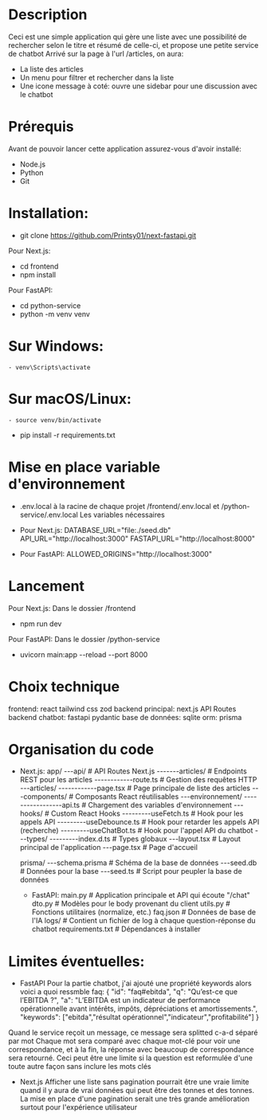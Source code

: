 # Description

Ceci est une simple application qui gère une liste avec une possibilité de rechercher selon le titre et résumé de celle-ci, et propose une petite service de chatbot
Arrivé sur la page à l'url /articles, on aura:

- La liste des articles
- Un menu pour filtrer et rechercher dans la liste
- Une icone message à coté: ouvre une sidebar pour une discussion avec le chatbot

# Prérequis

Avant de pouvoir lancer cette application assurez-vous d'avoir installé:

- Node.js
- Python
- Git

# Installation:

- git clone https://github.com/Printsy01/next-fastapi.git

Pour Next.js:

- cd frontend
- npm install

Pour FastAPI:

- cd python-service
- python -m venv venv

# Sur Windows:

    - venv\Scripts\activate

# Sur macOS/Linux:

    - source venv/bin/activate

- pip install -r requirements.txt

# Mise en place variable d'environnement

- .env.local à la racine de chaque projet /frontend/.env.local et /python-service/.env.local
  Les variables nécessaires

- Pour Next.js:
  DATABASE_URL="file:./seed.db"
  API_URL="http://localhost:3000"
  FASTAPI_URL="http://localhost:8000"

- Pour FastAPI:
  ALLOWED_ORIGINS="http://localhost:3000"

# Lancement

Pour Next.js:
Dans le dossier /frontend

- npm run dev

Pour FastAPI:
Dans le dossier /python-service

- uvicorn main:app --reload --port 8000

# Choix technique

frontend: react tailwind css zod
backend principal: next.js API Routes
backend chatbot: fastapi pydantic
base de données: sqlite
orm: prisma

# Organisation du code

- Next.js:
  app/
  ---api/ # API Routes Next.js
  -------articles/ # Endpoints REST pour les articles
  ------------route.ts # Gestion des requêtes HTTP
  ---articles/
  ------------page.tsx # Page principale de liste des articles
  ---components/ # Composants React réutilisables
  ---environnement/
  -----------------api.ts # Chargement des variables d'environnement
  ---hooks/ # Custom React Hooks
  ---------useFetch.ts # Hook pour les appels API
  ---------useDebounce.ts # Hook pour retarder les appels API (recherche)
  ---------useChatBot.ts # Hook pour l'appel API du chatbot
  ---types/
  ---------index.d.ts # Types globaux
  ---layout.tsx # Layout principal de l'application
  ---page.tsx # Page d'accueil

  prisma/
  ---schema.prisma # Schéma de la base de données
  ---seed.db # Données pour la base
  ---seed.ts # Script pour peupler la base de données

  - FastAPI:
    main.py # Application principale et API qui écoute "/chat"
    dto.py # Modèles pour le body provenant du client
    utils.py # Fonctions utilitaires (normalize, etc.)
    faq.json # Données de base de l'IA
    logs/ # Contient un fichier de log à chaque question-réponse du chatbot
    requirements.txt # Dépendances à installer

# Limites éventuelles:

- FastAPI
  Pour la partie chatbot, j'ai ajouté une propriété keywords alors voici a quoi ressmble faq:
  {
  "id": "faq#ebitda",
  "q": "Qu’est-ce que l’EBITDA ?",
  "a": "L’EBITDA est un indicateur de performance opérationnelle avant intérêts, impôts, dépréciations et amortissements.",
  "keywords": ["ebitda","résultat opérationnel","indicateur","profitabilité"]
  }

Quand le service reçoit un message, ce message sera splitted c-a-d séparé par mot
Chaque mot sera comparé avec chaque mot-clé pour voir une correspondance, et à la fin, la réponse avec beaucoup de correspondance sera retourné. Ceci peut être une limite si la question est reformulée d'une toute autre façon sans inclure les mots clés

- Next.js
  Afficher une liste sans pagination pourrait être une vraie limite quand il y aura de vrai données qui peut être des tonnes et des tonnes. La mise en place d'une pagination serait une très grande amélioration surtout pour l'expérience utilisateur
